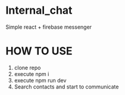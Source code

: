 # Internal_chat
Simple react + firebase messenger

# HOW TO USE
1. clone repo
2. execute npm i
3. execute npm run dev
4. Search contacts and start to communicate